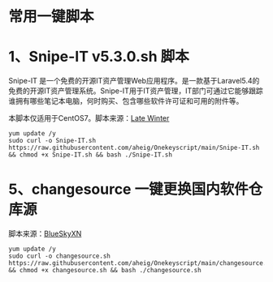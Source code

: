 # 常用一键脚本

# 1、Snipe-IT  v5.3.0.sh 脚本
  Snipe-IT 是一个免费的开源IT资产管理Web应用程序。是一款基于Laravel5.4的免费的开源IT资产管理系统。Snipe-IT用于IT资产管理，IT部门可通过它能够跟踪谁拥有哪些笔记本电脑，何时购买、包含哪些软件许可证和可用的附件等。
  
  本脚本仅适用于CentOS7。脚本来源：[Late Winter](https://www.itca.cc/%E7%BD%91%E7%AB%99%E7%A8%8B%E5%BA%8F/89.html)
  
```
yum update /y
sudo curl -o Snipe-IT.sh https://raw.githubusercontent.com/aheig/Onekeyscript/main/Snipe-IT.sh && chmod +x Snipe-IT.sh && bash ./Snipe-IT.sh
```

# 5、changesource  一键更换国内软件仓库源

  脚本来源：[BlueSkyXN](https://github.com/BlueSkyXN/ChangeSource)
```
yum update /y
sudo curl -o changesource.sh https://raw.githubusercontent.com/aheig/Onekeyscript/main/changesource.sh && chmod +x changesource.sh && bash ./changesource.sh
```
    
# 
